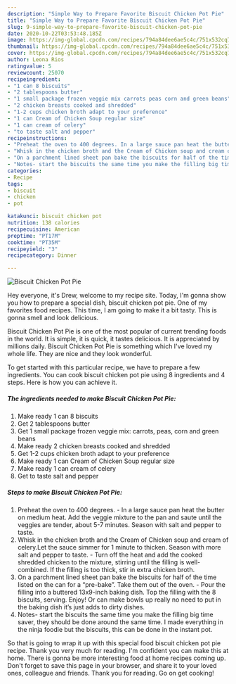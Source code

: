 ```yaml
---
description: "Simple Way to Prepare Favorite Biscuit Chicken Pot Pie"
title: "Simple Way to Prepare Favorite Biscuit Chicken Pot Pie"
slug: 9-simple-way-to-prepare-favorite-biscuit-chicken-pot-pie
date: 2020-10-22T03:53:48.185Z
image: https://img-global.cpcdn.com/recipes/794a84dee6ae5c4c/751x532cq70/biscuit-chicken-pot-pie-recipe-main-photo.jpg
thumbnail: https://img-global.cpcdn.com/recipes/794a84dee6ae5c4c/751x532cq70/biscuit-chicken-pot-pie-recipe-main-photo.jpg
cover: https://img-global.cpcdn.com/recipes/794a84dee6ae5c4c/751x532cq70/biscuit-chicken-pot-pie-recipe-main-photo.jpg
author: Leona Rios
ratingvalue: 5
reviewcount: 25070
recipeingredient:
- "1 can 8 biscuits"
- "2 tablespoons butter"
- "1 small package frozen veggie mix carrots peas corn and green beans"
- "2 chicken breasts cooked and shredded"
- "1-2 cups chicken broth adapt to your preference"
- "1 can Cream of Chicken Soup regular size"
- "1 can cream of celery"
- "to taste salt and pepper"
recipeinstructions:
- "Preheat the oven to 400 degrees. In a large sauce pan heat the butter on medium heat. Add the veggie mixture to the pan and saute until the veggies are tender, about 5-7 minutes. Season with salt and pepper to taste."
- "Whisk in the chicken broth and the Cream of Chicken soup and cream of celery.Let the sauce simmer for 1 minute to thicken. Season with more salt and pepper to taste. Turn off the heat and add the cooked shredded chicken to the mixture, stirring until the filling is well-combined. If the filling is too thick, stir in extra chicken broth."
- "On a parchment lined sheet pan bake the biscuits for half of the time listed on the can for a “pre-bake”. Take them out of the oven. Pour the filling into a buttered 13x9-inch baking dish. Top the filling with the 8 biscuits, serving. Enjoy! Or can make bowls up really no need to put in the baking dish it’s just adds to dirty dishes."
- "Notes- start the biscuits the same time you make the filling big time saver, they should be done around the same time. I made everything in the ninja foodie but the biscuits, this can be done in the instant pot."
categories:
- Recipe
tags:
- biscuit
- chicken
- pot

katakunci: biscuit chicken pot 
nutrition: 138 calories
recipecuisine: American
preptime: "PT17M"
cooktime: "PT35M"
recipeyield: "3"
recipecategory: Dinner

---
```



![Biscuit Chicken Pot Pie](https://img-global.cpcdn.com/recipes/794a84dee6ae5c4c/751x532cq70/biscuit-chicken-pot-pie-recipe-main-photo.jpg)

Hey everyone, it's Drew, welcome to my recipe site. Today, I'm gonna show you how to prepare a special dish, biscuit chicken pot pie. One of my favorites food recipes. This time, I am going to make it a bit tasty. This is gonna smell and look delicious.



Biscuit Chicken Pot Pie is one of the most popular of current trending foods in the world. It is simple, it is quick, it tastes delicious. It is appreciated by millions daily. Biscuit Chicken Pot Pie is something which I've loved my whole life. They are nice and they look wonderful.


To get started with this particular recipe, we have to prepare a few ingredients. You can cook biscuit chicken pot pie using 8 ingredients and 4 steps. Here is how you can achieve it.

<!--inarticleads1-->

##### The ingredients needed to make Biscuit Chicken Pot Pie:

1. Make ready 1 can 8 biscuits
1. Get 2 tablespoons butter
1. Get 1 small package frozen veggie mix: carrots, peas, corn and green beans
1. Make ready 2 chicken breasts cooked and shredded
1. Get 1-2 cups chicken broth adapt to your preference
1. Make ready 1 can Cream of Chicken Soup regular size
1. Make ready 1 can cream of celery
1. Get to taste salt and pepper




<!--inarticleads2-->

##### Steps to make Biscuit Chicken Pot Pie:

1. Preheat the oven to 400 degrees. - In a large sauce pan heat the butter on medium heat. Add the veggie mixture to the pan and saute until the veggies are tender, about 5-7 minutes. Season with salt and pepper to taste.
1. Whisk in the chicken broth and the Cream of Chicken soup and cream of celery.Let the sauce simmer for 1 minute to thicken. Season with more salt and pepper to taste. - Turn off the heat and add the cooked shredded chicken to the mixture, stirring until the filling is well-combined. If the filling is too thick, stir in extra chicken broth.
1. On a parchment lined sheet pan bake the biscuits for half of the time listed on the can for a “pre-bake”. Take them out of the oven. - Pour the filling into a buttered 13x9-inch baking dish. Top the filling with the 8 biscuits, serving. Enjoy! Or can make bowls up really no need to put in the baking dish it’s just adds to dirty dishes.
1. Notes- start the biscuits the same time you make the filling big time saver, they should be done around the same time. I made everything in the ninja foodie but the biscuits, this can be done in the instant pot.




So that is going to wrap it up with this special food biscuit chicken pot pie recipe. Thank you very much for reading. I'm confident you can make this at home. There is gonna be more interesting food at home recipes coming up. Don't forget to save this page in your browser, and share it to your loved ones, colleague and friends. Thank you for reading. Go on get cooking!
